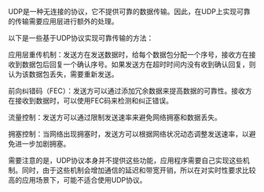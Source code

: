 UDP是一种无连接的协议，它不提供可靠的数据传输。因此，在UDP上实现可靠的传输需要应用层进行额外的处理。

以下是一些基于UDP协议实现可靠传输的方法：

应用层重传机制：发送方在发送数据时，给每个数据包分配一个序号，接收方在接收到数据包后回复一个确认序号。如果发送方在超时时间内没有收到确认回复，则认为该数据包丢失，需要重新发送。

前向纠错码（FEC）：发送方可以通过添加冗余数据来提高数据的可靠性。接收方在接收到数据时，可以使用FEC码来检测和纠正错误。

流量控制：发送方可以通过限制发送速率来避免网络拥塞和数据丢失。

拥塞控制：当网络出现拥塞时，发送方可以根据网络状况动态调整发送速率，以避免进一步加剧拥塞。

需要注意的是，UDP协议本身并不提供这些功能，应用程序需要自己实现这些机制。同时，由于这些机制会增加通信的延迟和带宽开销，所以在对实时性要求比较高的应用场景下，可能不适合使用UDP协议。